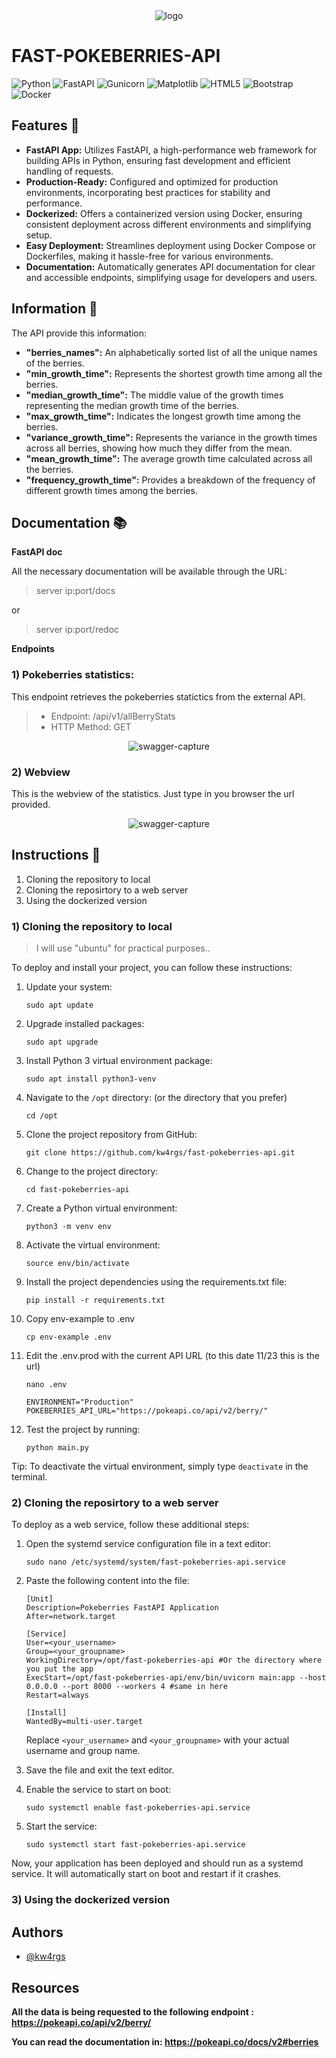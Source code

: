 <div align="center">
    <img src="https://github.com/kw4rgs/fast-pokeberries-api/blob/143071d5e0dfe954b6cde2a5985071d0ca615fa0/static/cover.png" alt="logo">
</div>

# FAST-POKEBERRIES-API
![Python](https://img.shields.io/badge/python-3670A0?style=for-the-badge&logo=python&logoColor=ffdd54)
![FastAPI](https://img.shields.io/badge/FastAPI-005571?style=for-the-badge&logo=fastapi)
![Gunicorn](https://img.shields.io/badge/gunicorn-%298729.svg?style=for-the-badge&logo=gunicorn&logoColor=white)
![Matplotlib](https://img.shields.io/badge/Matplotlib-%23ffffff.svg?style=for-the-badge&logo=Matplotlib&logoColor=black)
![HTML5](https://img.shields.io/badge/html5-%23E34F26.svg?style=for-the-badge&logo=html5&logoColor=white)
![Bootstrap](https://img.shields.io/badge/bootstrap-%238511FA.svg?style=for-the-badge&logo=bootstrap&logoColor=white)
![Docker](https://img.shields.io/badge/docker-%230db7ed.svg?style=for-the-badge&logo=docker&logoColor=white)

## Features 💪

-   **FastAPI App:** Utilizes FastAPI, a high-performance web framework for building APIs in Python, ensuring fast development and efficient handling of requests.
-   **Production-Ready:** Configured and optimized for production environments, incorporating best practices for stability and performance.
-   **Dockerized:** Offers a containerized version using Docker, ensuring consistent deployment across different environments and simplifying setup.
-   **Easy Deployment:** Streamlines deployment using Docker Compose or Dockerfiles, making it hassle-free for various environments.
-   **Documentation:** Automatically generates API documentation for clear and accessible endpoints, simplifying usage for developers and users.

## Information 📢

The API provide this information:

 - **"berries_names":** An alphabetically sorted list of all the unique
   names of the berries.
 - **"min_growth_time":** Represents the shortest growth time among all the
   berries.
 - **"median_growth_time":** The middle value of the growth times representing the median growth time of the
   berries.
 - **"max_growth_time":** Indicates the longest growth time among the berries.
 - **"variance_growth_time":** Represents the variance in the growth times across all berries, showing how much they differ from the mean.
 - **"mean_growth_time":** The average growth time calculated across all the berries.
 - **"frequency_growth_time":** Provides a breakdown of the frequency of different growth times among the berries.

## Documentation 📚

**FastAPI doc**

All the necessary documentation will be available through the URL: 

> server ip:port/docs

or 

> server ip:port/redoc

**Endpoints**

### 1) Pokeberries statistics:

This endpoint retrieves the pokeberries statictics from the external API.

>    - Endpoint: /api/v1/allBerryStats
>    - HTTP Method: GET

<div align="center">
    <img src="https://github.com/kw4rgs/fast-pokeberries-api/blob/143071d5e0dfe954b6cde2a5985071d0ca615fa0/static/%20swagger-capture.png" alt="swagger-capture">
</div>

### 2) Webview

This is the webview of the statistics. Just type in you browser the url provided.

<div align="center">
    <img src="https://github.com/kw4rgs/fast-pokeberries-api/blob/143071d5e0dfe954b6cde2a5985071d0ca615fa0/static/pokeberries-dashboard.png" alt="swagger-capture">
</div>


## Instructions 🚀

1) Cloning the repository to local
2) Cloning the reposirtory to a web server
3) Using the dockerized version

### 1) Cloning the repository to local

> I will use "ubuntu" for practical purposes..

To deploy and install your project, you can follow these instructions:

1. Update your system:
   ```
   sudo apt update
   ```

2. Upgrade installed packages:
   ```
   sudo apt upgrade
   ```

3. Install Python 3 virtual environment package:
   ```
   sudo apt install python3-venv
   ```

4. Navigate to the `/opt` directory: (or the directory that you prefer)
   ```
   cd /opt
   ```

5. Clone the project repository from GitHub:
   ```
   git clone https://github.com/kw4rgs/fast-pokeberries-api.git
   ```

6. Change to the project directory:
   ```
   cd fast-pokeberries-api
   ```

7. Create a Python virtual environment:
   ```
   python3 -m venv env
   ```

8. Activate the virtual environment:
   ```
   source env/bin/activate
   ```

9. Install the project dependencies using the requirements.txt file:
    ```
    pip install -r requirements.txt
    ```
    
10. Copy env-example to .env
    ```
    cp env-example .env
    ```
    
11. Edit the .env.prod with the current API URL (to this date 11/23 this is the url)
    ```
    nano .env

    ENVIRONMENT="Production"
    POKEBERRIES_API_URL="https://pokeapi.co/api/v2/berry/"

    ```

12. Test the project by running:
    ```
    python main.py
    ```

Tip: To deactivate the virtual environment, simply type `deactivate` in the terminal.


### 2) Cloning the reposirtory to a web server

To deploy as a web service, follow these additional steps:

1. Open the systemd service configuration file in a text editor:
   ```
   sudo nano /etc/systemd/system/fast-pokeberries-api.service
   ```

2. Paste the following content into the file:
   ```
   [Unit]
   Description=Pokeberries FastAPI Application
   After=network.target

   [Service]
   User=<your_username>
   Group=<your_groupname>
   WorkingDirectory=/opt/fast-pokeberries-api #Or the directory where you put the app
   ExecStart=/opt/fast-pokeberries-api/env/bin/uvicorn main:app --host 0.0.0.0 --port 8000 --workers 4 #same in here
   Restart=always

   [Install]
   WantedBy=multi-user.target
   ```

   Replace `<your_username>` and `<your_groupname>` with your actual username and group name.

3. Save the file and exit the text editor.

4. Enable the service to start on boot:
   ```
   sudo systemctl enable fast-pokeberries-api.service
   ```

5. Start the service:
   ```
   sudo systemctl start fast-pokeberries-api.service
   ```

Now, your application has been deployed and should run as a systemd service. It will automatically start on boot and restart if it crashes.

### 3) Using the dockerized version

## Authors

- [@kw4rgs](https://www.github.com/kw4rgs)

## Resources

**All the data is being requested to the following endpoint : https://pokeapi.co/api/v2/berry/**

**You can read the documentation in: https://pokeapi.co/docs/v2#berries**
